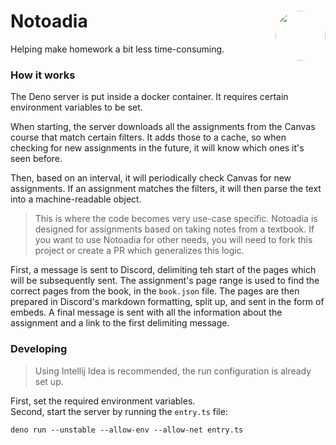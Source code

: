 # Notoadia <img src="https://i.ibb.co/JmVV8Vf/notoadia.png" height="auto" width="80" style="border-radius:50%" align="right">

Helping make homework a bit less time-consuming.

### How it works

The Deno server is put inside a docker container. It requires certain environment variables to be set.

When starting, the server downloads all the assignments from the Canvas course that match certain filters. It adds those
to a cache, so when checking for new assignments in the future, it will know which ones it's seen before.

Then, based on an interval, it will periodically check Canvas for new assignments. If an assignment matches the filters,
it will then parse the text into a machine-readable object.

> This is where the code becomes very use-case specific. Notoadia is designed for assignments based on taking notes from a textbook. If you want to use Notoadia for other needs, you will need to fork this project or create a PR which generalizes this logic.

First, a message is sent to Discord, delimiting teh start of the pages which will be subsequently sent. The assignment's
page range is used to find the correct pages from the book, in the `book.json`
file. The pages are then prepared in Discord's markdown formatting, split up, and sent in the form of embeds. A final
message is sent with all the information about the assignment and a link to the first delimiting message.

### Developing

> Using Intellij Idea is recommended, the run configuration is already set up.

First, set the required environment variables.<br />Second, start the server by running the `entry.ts` file:

```
deno run --unstable --allow-env --allow-net entry.ts
```
